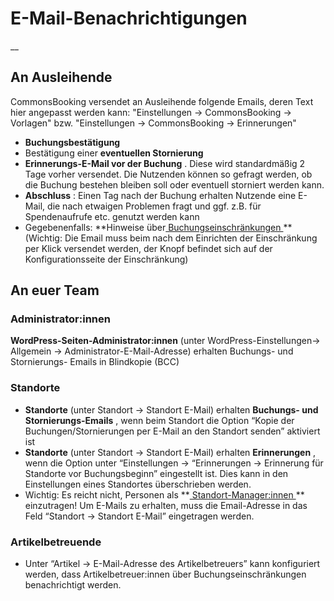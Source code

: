 #  E-Mail-Benachrichtigungen

__

##  An Ausleihende

CommonsBooking versendet an Ausleihende folgende Emails, deren Text hier
angepasst werden kann: "Einstellungen → CommonsBooking → Vorlagen" bzw.
"Einstellungen -> CommonsBooking -> Erinnerungen"

  * **Buchungsbestätigung**
  * Bestätigung einer **eventuellen Stornierung**
  * **Erinnerungs-E-Mail vor der Buchung** . Diese wird standardmäßig 2 Tage vorher versendet. Die Nutzenden können so gefragt werden, ob die Buchung bestehen bleiben soll oder eventuell storniert werden kann. 
  * **Abschluss** : Einen Tag nach der Buchung erhalten Nutzende eine E-Mail, die nach etwaigen Problemen fragt und ggf. z.B. für Spendenaufrufe etc. genutzt werden kann 
  * Gegebenenfalls: **Hinweise über[ Buchungseinschränkungen ](/dokumentation/erste-schritte/buchungseinschraenkungen-verwalten/) ** (Wichtig: Die Email muss beim nach dem Einrichten der Einschränkung per Klick versendet werden, der Knopf befindet sich auf der Konfigurationsseite der Einschränkung) 

##  An euer Team

###  Administrator:innen

**WordPress-Seiten-Administrator:innen** (unter WordPress-Einstellungen→
Allgemein → Administrator-E-Mail-Adresse) erhalten Buchungs- und Stornierungs-
Emails in Blindkopie (BCC)

###  Standorte

  * **Standorte** (unter Standort → Standort E-Mail) erhalten **Buchungs- und Stornierungs-Emails** , wenn beim Standort die Option “Kopie der Buchungen/Stornierungen per E-Mail an den Standort senden” aktiviert ist 
  * **Standorte** (unter Standort → Standort E-Mail) erhalten **Erinnerungen** , wenn die Option unter “Einstellungen → “Erinnerungen → Erinnerung für Standorte vor Buchungsbeginn” eingestellt ist. Dies kann in den Einstellungen eines Standortes überschrieben werden. 
  * Wichtig: Es reicht nicht, Personen als **[ Standort-Manager:innen ](/dokumentation/grundlagen/rechte-des-commonsbooking-manager/) ** einzutragen! Um E-Mails zu erhalten, muss die Email-Adresse in das Feld “Standort → Standort E-Mail” eingetragen werden. 

###  Artikelbetreuende

  * Unter “Artikel → E-Mail-Adresse des Artikelbetreuers” kann konfiguriert werden, dass Artikelbetreuer:innen über Buchungseinschränkungen benachrichtigt werden. 


